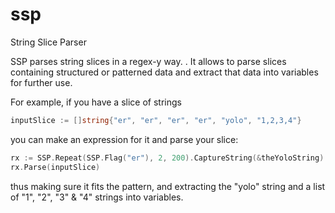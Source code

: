 # ssp
String Slice Parser

SSP parses string slices in a regex-y way.
.
It allows to parse slices containing structured or patterned data and extract that data into variables for further use.

For example, if you have a slice of strings

```go
inputSlice := []string{"er", "er", "er", "er", "yolo", "1,2,3,4"}
```

you can make an expression for it and parse your slice:

```go
rx := SSP.Repeat(SSP.Flag("er"), 2, 200).CaptureString(&theYoloString).CaptureStringSlice(&the1234StringSlice)
rx.Parse(inputSlice)
```

thus making sure it fits the pattern, and extracting the "yolo" string and a list of "1", "2", "3" & "4" strings into variables.